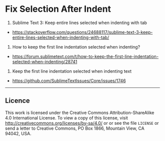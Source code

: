 # Fix Selection After Indent



1. Sublime Text 3: Keep entire lines selected when indenting with tab
 * https://stackoverflow.com/questions/24688117/sublime-text-3-keep-entire-lines-selected-when-indenting-with-tab/

1. How to keep the first line indentation selected when indenting?
 * https://forum.sublimetext.com/t/how-to-keep-the-first-line-indentation-selected-when-indenting/28741

1. Keep the first line indentation selected when indenting text
 * https://github.com/SublimeTextIssues/Core/issues/1746


___
## Licence

This work is licensed under the Creative Commons Attribution-ShareAlike 4.0 International License.
To view a copy of this license, visit http://creativecommons.org/licenses/by-sa/4.0/ or 
or see the file `LICENSE` or send a letter to
Creative Commons, PO Box 1866, Mountain View, CA 94042, USA.


